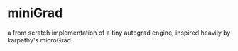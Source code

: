 # miniGrad
a from scratch implementation of a tiny autograd engine, inspired heavily by karpathy's microGrad.
